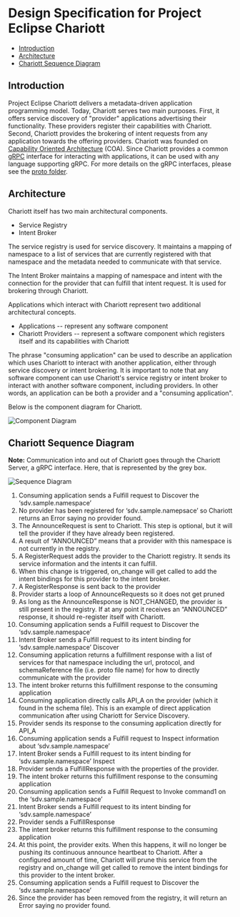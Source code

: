 # Design Specification for Project Eclipse Chariott

- [Introduction](#introduction)
- [Architecture](#architecture)
- [Chariott Sequence Diagram](#chariott-sequence-diagram)

## <a name="introduction">Introduction</a>

Project Eclipse Chariott delivers a metadata-driven application programming model. Today, Chariott serves two main purposes. First, it offers service discovery of "provider" applications advertising their functionality. These providers register their capabilities with Chariott. Second, Chariott provides the brokering of intent requests from any application towards the offering providers. Chariott was founded on [Capability Oriented Architecture](https://www.linkedin.com/pulse/brief-introduction-capability-oriented-architecture-coa-haishi-bai/) (COA). Since Chariott provides a common [gRPC](https://grpc.io/) interface for interacting with applications, it can be used with any language supporting gRPC. For more details on the gRPC interfaces, please see the [proto folder](../../intent_brokering/proto/).

## <a name="architecture">Architecture</a>

Chariott itself has two main architectural components.

- Service Registry
- Intent Broker

The service registry is used for service discovery. It maintains a mapping of namespace to a list of services that are currently registered with that namespace and the metadata needed to communicate with that service.

The Intent Broker maintains a mapping of namespace and intent with the connection for the provider that can fulfill that intent request. It is used for brokering through Chariott.

Applications which interact with Chariott represent two additional architectural concepts.

- Applications -- represent any software component
- Chariott Providers -- represent a software component which registers itself and its capabilities with Chariott

The phrase "consuming application" can be used to describe an application which uses Chariott to interact with another application, either through service discovery or intent brokering. It is important to note that any software component can use Chariott's service registry or intent broker to interact with another software component, including providers. In other words, an application can be both a provider and a "consuming application".

Below is the component diagram for Chariott.

![Component Diagram](diagrams/chariott_component.svg)

## <a name="sequence">Chariott Sequence Diagram</a>

**Note:** Communication into and out of Chariott goes through the Chariott Server, a gRPC interface. Here, that is represented by the grey box.

![Sequence Diagram](diagrams/chariott_sequence.svg)

1. Consuming application sends a Fulfill request to Discover the ‘sdv.sample.namespace’
2. No provider has been registered for ‘sdv.sample.namepsace’ so Chariott returns an Error saying no provider found.
3. The AnnounceRequest is sent to Chariott. This step is optional, but it will tell the provider if they have already been registered.
4. A result of “ANNOUNCED” means that a provider with this namespace is not currently in the registry.
5. A RegisterRequest adds the provider to the Chariott registry. It sends its service information and the intents it can fulfill.
6. When this change is triggered, on_change will get called to add the intent bindings for this provider to the intent broker.
7. A RegisterResponse is sent back to the provider
8. Provider starts a loop of AnnounceRequests so it does not get pruned
9. As long as the AnnounceResponse is NOT_CHANGED, the provider is still present in the registry. If at any point it receives an “ANNOUNCED” response, it should re-register itself with Chariott.
10. Consuming application sends a Fulfill request to Discover the ‘sdv.sample.namespace’
11. Intent Broker sends a Fulfill request to its intent binding for ‘sdv.sample.namespace’ Discover
12. Consuming application returns a fulfillment response with a list of services for that namespace including the url, protocol, and schemaReference file (i.e. proto file name) for how to directly communicate with the provider
13. The intent broker returns this fulfillment response to the consuming application
14. Consuming application directly calls API_A on the provider (which it found in the schema file). This is an example of direct application communication after using Chariott for Service Discovery.
15. Provider sends its response to the consuming application directly for API_A
16. Consuming application sends a Fulfill request to Inspect information about ‘sdv.sample.namespace’
17. Intent Broker sends a Fulfill request to its intent binding for ‘sdv.sample.namespace’ Inspect
18. Provider sends a FulfillResponse with the properties of the provider.
19. The intent broker returns this fulfillment response to the consuming application
20. Consuming application sends a Fulfill Request to Invoke command1 on the ‘sdv.sample.namespace’
21. Intent Broker sends a Fulfill request to its intent binding for ‘sdv.sample.namespace’
22. Provider sends a FulfillResponse
23. The intent broker returns this fulfillment response to the consuming application
24. At this point, the provider exits. When this happens, it will no longer be pushing its continuous announce heartbeat to Chariott. After a configured amount of time, Chariott will prune this service from the registry and on_change will get called to remove the intent bindings for this provider to the intent broker.
25. Consuming application sends a Fulfill request to Discover the ‘sdv.sample.namespace’
26. Since the provider has been removed from the registry, it will return an Error saying no provider found.
